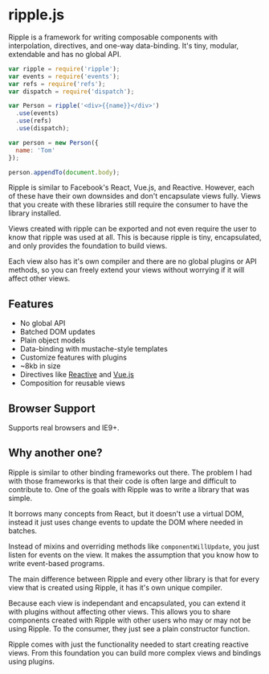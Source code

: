 # ripple.js

Ripple is a framework for writing composable components with interpolation, directives, and one-way data-binding. It's tiny, modular, extendable and has no global API.

```js
var ripple = require('ripple');
var events = require('events');
var refs = require('refs');
var dispatch = require('dispatch');

var Person = ripple('<div>{{name}}</div>')
  .use(events)
  .use(refs)
  .use(dispatch);

var person = new Person({
  name: 'Tom'
});

person.appendTo(document.body);
```

Ripple is similar to Facebook's React, Vue.js, and Reactive. However, each of these have their own downsides and don't encapsulate views fully. Views that you create with these libraries still require the consumer to have the library installed.

Views created with ripple can be exported and not even require the user to know that ripple was used at all. This is because ripple is tiny, encapsulated, and only provides the foundation to build views.

Each view also has it's own compiler and there are no global plugins or API methods, so you can freely extend your views without worrying if it will affect other views.

## Features

 * No global API
 * Batched DOM updates
 * Plain object models
 * Data-binding with mustache-style templates
 * Customize features with plugins
 * ~8kb in size
 * Directives like [Reactive](https://github.com/component/reactive) and [Vue.js](http://vuejs.org)
 * Composition for reusable views

## Browser Support

Supports real browsers and IE9+.

## Why another one?

Ripple is similar to other binding frameworks out there. The problem I had with those frameworks is that their code is often large and difficult to contribute to. One of the goals with Ripple was to write a library that was simple.

It borrows many concepts from React, but it doesn't use a virtual DOM, instead it just uses change events to update the DOM where needed in batches.

Instead of mixins and overriding methods like `componentWillUpdate`, you just listen for events on the view. It makes the assumption that you know how to write event-based programs.

The main difference between Ripple and every other library is that for every view that is created using Ripple, it has it's own unique compiler.

Because each view is independant and encapsulated, you can extend it with plugins without affecting other views. This allows you to share components created with Ripple with other users who may or may not be using Ripple. To the consumer, they just see a plain constructor function.

Ripple comes with just the functionality needed to start creating reactive views. From this foundation you can build more complex views and bindings using plugins.